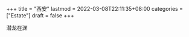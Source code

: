 +++
title = "西安"
lastmod = 2022-03-08T22:11:35+08:00
categories = ["Estate"]
draft = false
+++

潜龙在渊